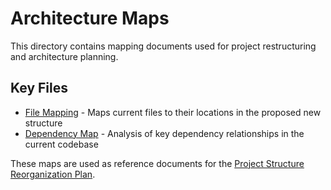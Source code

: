 # Architecture Maps

This directory contains mapping documents used for project restructuring and architecture planning.

## Key Files

- [File Mapping](file-mapping.md) - Maps current files to their locations in the proposed new structure
- [Dependency Map](dependency-map.md) - Analysis of key dependency relationships in the current codebase

These maps are used as reference documents for the [Project Structure Reorganization Plan](../structure-reorganization.md).
